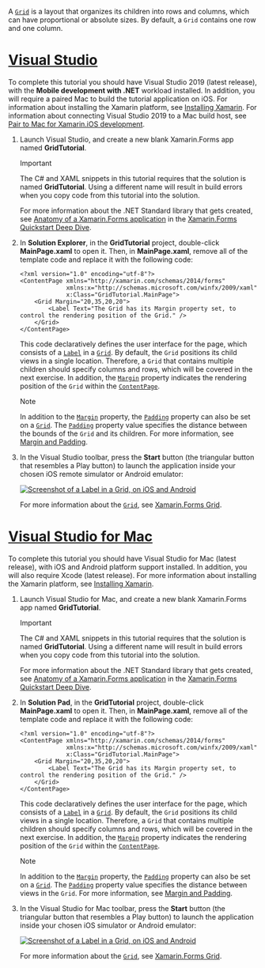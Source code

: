 A [`Grid`](xref:Xamarin.Forms.Grid) is a layout that organizes its children into rows and columns, which can have proportional or absolute sizes. By default, a `Grid` contains one row and one column.

# [Visual Studio](#tab/vswin)

To complete this tutorial you should have Visual Studio 2019 (latest release), with the **Mobile development with .NET** workload installed. In addition, you will require a paired Mac to build the tutorial application on iOS. For information about installing the Xamarin platform, see [Installing Xamarin](~/get-started/installation/index.md). For information about connecting Visual Studio 2019 to a Mac build host, see [Pair to Mac for Xamarin.iOS development](~/ios/get-started/installation/windows/connecting-to-mac/index.md).

1. Launch Visual Studio, and create a new blank Xamarin.Forms app named **GridTutorial**.

    > [!IMPORTANT]
    > The C# and XAML snippets in this tutorial requires that the solution is named **GridTutorial**. Using a different name will result in build errors when you copy code from this tutorial into the solution.

    For more information about the .NET Standard library that gets created, see [Anatomy of a Xamarin.Forms application](~/get-started/first-app/index.md) in the [Xamarin.Forms Quickstart Deep Dive](~/get-started/first-app/index.md).

1. In **Solution Explorer**, in the **GridTutorial** project, double-click **MainPage.xaml** to open it. Then, in **MainPage.xaml**, remove all of the template code and replace it with the following code:

    ```xaml
    <?xml version="1.0" encoding="utf-8"?>
    <ContentPage xmlns="http://xamarin.com/schemas/2014/forms"
                 xmlns:x="http://schemas.microsoft.com/winfx/2009/xaml"
                 x:Class="GridTutorial.MainPage">
        <Grid Margin="20,35,20,20">
            <Label Text="The Grid has its Margin property set, to control the rendering position of the Grid." />
        </Grid>
    </ContentPage>
    ```

    This code declaratively defines the user interface for the page, which consists of a [`Label`](xref:Xamarin.Forms.Label) in a [`Grid`](xref:Xamarin.Forms.Grid). By default, the `Grid` positions its child views in a single location. Therefore, a `Grid` that contains multiple children should specify columns and rows, which will be covered in the next exercise. In addition, the [`Margin`](xref:Xamarin.Forms.View.Margin) property indicates the rendering position of the `Grid` within the [`ContentPage`](xref:Xamarin.Forms.ContentPage).

    > [!NOTE]
    > In addition to the [`Margin`](xref:Xamarin.Forms.View.Margin) property, the [`Padding`](xref:Xamarin.Forms.Layout.Padding) property can also be set on a [`Grid`](xref:Xamarin.Forms.Grid). The [`Padding`](xref:Xamarin.Forms.Layout.Padding) property value specifies the distance between the bounds of the `Grid` and its children. For more information, see [Margin and Padding](~/xamarin-forms/user-interface/layouts/margin-and-padding.md).

1. In the Visual Studio toolbar, press the **Start** button (the triangular button that resembles a Play button) to launch the application inside your chosen iOS remote simulator or Android emulator:

    [![Screenshot of a Label in a Grid, on iOS and Android](../images/create-grid.png "Grid containing a Label")](../images/create-grid-large.png#lightbox "Grid containing a Labels")

    For more information about the [`Grid`](xref:Xamarin.Forms.Grid), see [Xamarin.Forms Grid](~/xamarin-forms/user-interface/layouts/grid.md).

# [Visual Studio for Mac](#tab/vsmac)

To complete this tutorial you should have Visual Studio for Mac (latest release), with iOS and Android platform support installed. In addition, you will also require Xcode (latest release). For more information about installing the Xamarin platform, see [Installing Xamarin](~/get-started/installation/index.md).

1. Launch Visual Studio for Mac, and create a new blank Xamarin.Forms app named **GridTutorial**.

    > [!IMPORTANT]
    > The C# and XAML snippets in this tutorial requires that the solution is named **GridTutorial**. Using a different name will result in build errors when you copy code from this tutorial into the solution.

    For more information about the .NET Standard library that gets created, see [Anatomy of a Xamarin.Forms application](~/get-started/first-app/index.md) in the [Xamarin.Forms Quickstart Deep Dive](~/get-started/first-app/index.md).

1. In **Solution Pad**, in the **GridTutorial** project, double-click **MainPage.xaml** to open it. Then, in **MainPage.xaml**, remove all of the template code and replace it with the following code:

    ```xaml
    <?xml version="1.0" encoding="utf-8"?>
    <ContentPage xmlns="http://xamarin.com/schemas/2014/forms"
                 xmlns:x="http://schemas.microsoft.com/winfx/2009/xaml"
                 x:Class="GridTutorial.MainPage">
        <Grid Margin="20,35,20,20">
            <Label Text="The Grid has its Margin property set, to control the rendering position of the Grid." />
        </Grid>
    </ContentPage>
    ```

    This code declaratively defines the user interface for the page, which consists of a [`Label`](xref:Xamarin.Forms.Label) in a [`Grid`](xref:Xamarin.Forms.Grid). By default, the `Grid` positions its child views in a single location. Therefore, a `Grid` that contains multiple children should specify columns and rows, which will be covered in the next exercise. In addition, the [`Margin`](xref:Xamarin.Forms.View.Margin) property indicates the rendering position of the `Grid` within the [`ContentPage`](xref:Xamarin.Forms.ContentPage).

    > [!NOTE]
    > In addition to the [`Margin`](xref:Xamarin.Forms.View.Margin) property, the [`Padding`](xref:Xamarin.Forms.Layout.Padding) property can also be set on a [`Grid`](xref:Xamarin.Forms.Grid). The [`Padding`](xref:Xamarin.Forms.Layout.Padding) property value specifies the distance between views in the `Grid`. For more information, see [Margin and Padding](~/xamarin-forms/user-interface/layouts/margin-and-padding.md).

1. In the Visual Studio for Mac toolbar, press the **Start** button (the triangular button that resembles a Play button) to launch the application inside your chosen iOS simulator or Android emulator:

    [![Screenshot of a Label in a Grid, on iOS and Android](../images/create-grid.png "Grid containing a Label")](../images/create-grid-large.png#lightbox "Grid containing a Labels")

    For more information about the [`Grid`](xref:Xamarin.Forms.Grid), see [Xamarin.Forms Grid](~/xamarin-forms/user-interface/layouts/grid.md).

